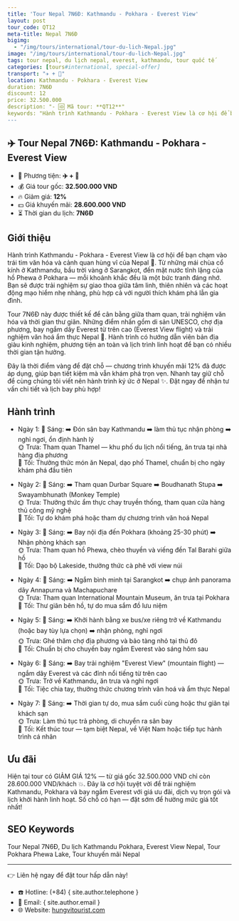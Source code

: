 ```yaml
---
title: 'Tour Nepal 7N6Đ: Kathmandu - Pokhara - Everest View'
layout: post
tour_code: QT12
meta-title: Nepal 7N6Đ
bigimg:
  - "/img/tours/international/tour-du-lich-Nepal.jpg"
image: "/img/tours/international/tour-du-lich-Nepal.jpg"
tags: tour nepal, du lịch nepal, everest, kathmandu, tour quốc tế
categories: [tours#international, special-offer]
transport: "✈️ + 🚌"
location: Kathmandu - Pokhara - Everest View
duration: 7N6Đ
discount: 12
price: 32.500.000
description: "- 🆔 Mã tour: **QT12**"
keywords: "Hành trình Kathmandu - Pokhara - Everest View là cơ hội để bạn chạm vào trái tim văn hóa và cảnh quan hùng vĩ của Nepal 🌄. Từ những mái chùa cổ kính ở Kathmandu, bầu trời vàng ở Sarangkot, đến mặt nước tĩnh lặng của hồ Phewa ở Pokhara — mỗi khoảnh khắc đều là một bức tranh đáng nhớ. Bạn sẽ được trải nghiệm sự giao thoa giữa tâm linh, thiên nhiên và các hoạt động mạo hiểm nhẹ nhàng, phù hợp cả với người thích khám phá lẫn gia đình."
---
```


## ✈️ Tour Nepal 7N6Đ: Kathmandu - Pokhara - Everest View

- 🚗 Phương tiện: **✈️ + 🚌**
- 💰 Giá tour gốc: **32.500.000 VND**
- 🔥 Giảm giá: **12%**
- 💵 Giá khuyến mãi: **28.600.000 VND**
- ⏳ Thời gian du lịch: **7N6Đ**

## Giới thiệu
Hành trình Kathmandu - Pokhara - Everest View là cơ hội để bạn chạm vào trái tim văn hóa và cảnh quan hùng vĩ của Nepal 🌄. Từ những mái chùa cổ kính ở Kathmandu, bầu trời vàng ở Sarangkot, đến mặt nước tĩnh lặng của hồ Phewa ở Pokhara — mỗi khoảnh khắc đều là một bức tranh đáng nhớ. Bạn sẽ được trải nghiệm sự giao thoa giữa tâm linh, thiên nhiên và các hoạt động mạo hiểm nhẹ nhàng, phù hợp cả với người thích khám phá lẫn gia đình.

Tour 7N6Đ này được thiết kế để cân bằng giữa tham quan, trải nghiệm văn hóa và thời gian thư giãn. Những điểm nhấn gồm di sản UNESCO, chợ địa phương, bay ngắm dãy Everest từ trên cao (Everest View flight) và trải nghiệm văn hoá ẩm thực Nepal 🥘. Hành trình có hướng dẫn viên bản địa giàu kinh nghiệm, phương tiện an toàn và lịch trình linh hoạt để bạn có nhiều thời gian tận hưởng.

Đây là thời điểm vàng để đặt chỗ — chương trình khuyến mãi 12% đã được áp dụng, giúp bạn tiết kiệm mà vẫn khám phá trọn vẹn. Nhanh tay giữ chỗ để cùng chúng tôi viết nên hành trình ký ức ở Nepal ✨. Đặt ngay để nhận tư vấn chi tiết và lịch bay phù hợp!

## Hành trình
- Ngày 1:
  🌅 Sáng: ➡️ Đón sân bay Kathmandu ➡️ làm thủ tục nhận phòng ➡️ nghỉ ngơi, ổn định hành lý  
  🌞 Trưa: Tham quan Thamel — khu phố du lịch nổi tiếng, ăn trưa tại nhà hàng địa phương  
  🌙 Tối: Thưởng thức món ăn Nepal, dạo phố Thamel, chuẩn bị cho ngày khám phá đầu tiên

- Ngày 2:
  🌅 Sáng: ➡️ Tham quan Durbar Square ➡️ Boudhanath Stupa ➡️ Swayambhunath (Monkey Temple)  
  🌞 Trưa: Thưởng thức ẩm thực chay truyền thống, tham quan cửa hàng thủ công mỹ nghệ  
  🌙 Tối: Tự do khám phá hoặc tham dự chương trình văn hoá Nepal

- Ngày 3:
  🌅 Sáng: ➡️ Bay nội địa đến Pokhara (khoảng 25-30 phút) ➡️ Nhận phòng khách sạn  
  🌞 Trưa: Tham quan hồ Phewa, chèo thuyền và viếng đền Tal Barahi giữa hồ  
  🌙 Tối: Dạo bộ Lakeside, thưởng thức cà phê với view núi

- Ngày 4:
  🌅 Sáng: ➡️ Ngắm bình minh tại Sarangkot ➡️ chụp ảnh panorama dãy Annapurna và Machapuchare  
  🌞 Trưa: Tham quan International Mountain Museum, ăn trưa tại Pokhara  
  🌙 Tối: Thư giãn bên hồ, tự do mua sắm đồ lưu niệm

- Ngày 5:
  🌅 Sáng: ➡️ Khởi hành bằng xe bus/xe riêng trở về Kathmandu (hoặc bay tùy lựa chọn) ➡️ nhận phòng, nghỉ ngơi  
  🌞 Trưa: Ghé thăm chợ địa phương và bảo tàng nhỏ tại thủ đô  
  🌙 Tối: Chuẩn bị cho chuyến bay ngắm Everest vào sáng hôm sau

- Ngày 6:
  🌅 Sáng: ➡️ Bay trải nghiệm "Everest View" (mountain flight) — ngắm dãy Everest và các đỉnh nổi tiếng từ trên cao  
  🌞 Trưa: Trở về Kathmandu, ăn trưa và nghỉ ngơi  
  🌙 Tối: Tiệc chia tay, thưởng thức chương trình văn hoá và ẩm thực Nepal

- Ngày 7:
  🌅 Sáng: ➡️ Thời gian tự do, mua sắm cuối cùng hoặc thư giãn tại khách sạn  
  🌞 Trưa: Làm thủ tục trả phòng, di chuyển ra sân bay  
  🌙 Tối: Kết thúc tour — tạm biệt Nepal, về Việt Nam hoặc tiếp tục hành trình cá nhân

## Ưu đãi
Hiện tại tour có GIẢM GIÁ 12% — từ giá gốc 32.500.000 VND chỉ còn 28.600.000 VND/khách 💥. Đây là cơ hội tuyệt vời để trải nghiệm Kathmandu, Pokhara và bay ngắm Everest với giá ưu đãi, dịch vụ trọn gói và lịch khởi hành linh hoạt. Số chỗ có hạn — đặt sớm để hưởng mức giá tốt nhất!

## SEO Keywords
Tour Nepal 7N6Đ, Du lịch Kathmandu Pokhara, Everest View Nepal, Tour Pokhara Phewa Lake, Tour khuyến mãi Nepal

---

👉 Liên hệ ngay để đặt tour hấp dẫn này!

- ☎️ Hotline: (+84) { site.author.telephone }
- 📧 Email: { site.author.email }
- 🌐 Website: [hungvitourist.com](https://hungvitourist.com)

